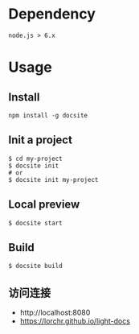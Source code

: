 # Dependency
```shell
node.js > 6.x
```

# Usage
## Install
```shell
npm install -g docsite
```

## Init a project

```shell
$ cd my-project
$ docsite init
# or
$ docsite init my-project
```

## Local preview
```shell
$ docsite start
```

## Build
```shell
$ docsite build
```

## 访问连接

- http://localhost:8080
- https://lorchr.github.io/light-docs
